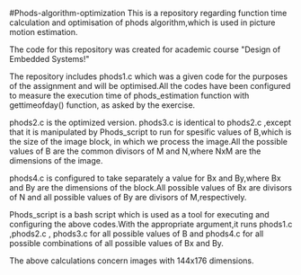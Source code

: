 #Phods-algorithm-optimization
This is a repository regarding function time calculation and optimisation of phods algorithm,which is used in picture motion estimation.

The code for this repository was created for academic course "Design of Embedded Systems!"

The repository includes phods1.c which was a given code for the purposes of the assignment and will be optimised.All the codes have been configured to measure the execution time
of phods_estimation function with gettimeofday() function, as asked by the exercise.

phods2.c is the optimized version.
phods3.c is identical to phods2.c ,except that it is manipulated by Phods_script to run for spesific values of B,which is the size of
the image block, in which we process the image.All the possible values of B are the common divisors of M and N,where NxM are the dimensions of the image.

phods4.c is configured to take separately a value for Bx and By,where Bx and By are the dimensions of the block.All possible values of Bx are divisors of N and all possible values of By are divisors of M,respectively.

Phods_script is a bash script which is used as a tool for executing and configuring the above codes.With the appropriate argument,it runs phods1.c ,phods2.c , phods3.c for all possible values of B and phods4.c for all possible combinations of all possible values of Bx and By.

The above calculations concern images with 144x176 dimensions.
